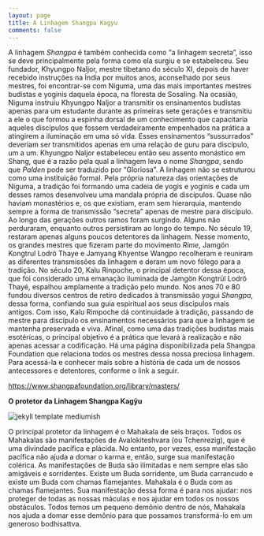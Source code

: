 ```yaml
---
layout: page
title: A Linhagem Shangpa Kagyu
comments: false
---
```


A linhagem <i>Shangpa</i> é também conhecida como “a linhagem secreta”, isso se deve principalmente pela forma como ela surgiu e se estabeleceu. Seu fundador, Khyungpo Naljor, mestre tibetano do século XI, depois de haver recebido instruções na Índia por muitos anos, aconselhado por seus mestres, foi encontrar-se com Niguma, uma das mais importantes mestres budistas e yoginis daquela época, na floresta de Sosaling. Na ocasião, Niguma instruiu Khyungpo Naljor a transmitir os ensinamentos budistas apenas para um estudante durante as primeiras sete gerações e transmitiu a ele o que formou a espinha dorsal de um conhecimento que capacitaria aqueles discípulos que fossem verdadeiramente empenhados na prática a atingirem a iluminação em uma só vida. Esses ensinamentos “sussurrados” deveriam ser transmitidos apenas em uma relação de guru para discípulo, um a um. 
Khyungpo Naljor estabeleceu então seu assento monástico em Shang, que é a razão pela qual a linhagem leva o nome <i>Shangpa</i>, sendo que <i>Palden</i> pode ser traduzido por “Gloriosa”. A linhagem não se estruturou como uma instituição formal. Pela própria natureza das orientações de Niguma, a tradição foi formando uma cadeia de yogis e yoginis e cada um desses ramos desenvolveu uma mandala própria de discípulos. Quase não haviam monastérios e, os que existiam, eram sem hierarquia, mantendo sempre a forma de transmissão “secreta” apenas de mestre para discípulo. 
Ao longo das gerações outros ramos foram surgindo. Alguns não perduraram, enquanto outros persistiram ao longo do tempo. No século 19, restaram apenas alguns poucos detentores da linhagem. Nesse momento, os grandes mestres que fizeram parte do movimento <i>Rime</i>, Jamgön Kongtrul Lodrö Thaye e Jamyang Khyentse Wangpo recolheram e reuniram as diferentes transmissões da linhagem e deram um novo fôlego para a tradição.
No século 20, Kalu Rinpoche, o principal detentor dessa época, que foi considerado uma emanação iluminada de Jamgön Kongtrül Lodrö Thayé, espalhou amplamente a tradição pelo mundo. Nos anos 70 e 80 fundou diversos centros de retiro dedicados à transmissão yogui <i>Shangpa</i>, dessa forma, confiando sua guia espiritual aos seus discípulos mais antigos. Com isso, Kalu Rimpoche dá continuidade à tradição, passando de mestre para discípulo os ensinamentos necessários para que a linhagem se mantenha preservada e viva. Afinal, como uma das tradições budistas mais esotéricas, o principal objetivo é a prática que levará à realização e não apenas acessar a codificação.
Há uma página disponibilizada pela Shangpa Foundation que relaciona todos os mestres dessa nossa preciosa linhagem. Para acessá-la e conhecer mais sobre a história de cada um de nossos antecessores e detentores, conforme o link a seguir.

https://www.shangpafoundation.org/library/masters/

**O protetor da Linhagem Shangpa Kagÿu**

![jekyll template mediumish]({{site.baseurl}}/assets/images/mahakala-i.jpg)

O principal protetor da linhagem é o Mahakala de seis braços. Todos os Mahakalas são manifestações de Avalokiteshvara (ou Tchenrezig), que é uma divindade pacífica e plácida. No entanto, por vezes, essa manifestação pacífica não ajuda a domar o karma e, então, surge sua manifestação colérica.
As manifestações de Buda são ilimitadas e nem sempre elas são amigáveis e sorridentes. Existe um Buda sorridente, um Buda carrancudo e existe um Buda com chamas flamejantes. Mahakala é o Buda com as chamas flamejantes. 
Sua manifestação dessa forma é para nos ajudar: nos proteger de todas as nossas máculas e nos ajudar em todos os nossos obstáculos. Todos temos um pequeno demônio dentro de nós, Mahakala nos ajuda a domar esse demônio para que possamos transformá-lo em um generoso bodhisattva.
